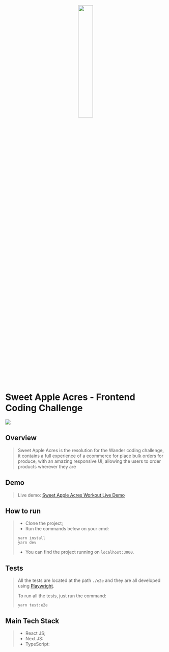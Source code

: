 <div align="center">
    <img src="https://i.imgur.com/Fgytau3.png" width="30%" height="30%"/>
</div>

# Sweet Apple Acres - Frontend Coding Challenge

![](https://i.imgur.com/kY2ldDa.jpg)


## Overview
> Sweet Apple Acres is the resolution for the Wander coding challenge, it contains a full experience of a ecommerce for place bulk orders for produce, with an amazing responsive UI, allowing the users to order products wherever they are

## Demo
> Live demo:
> [Sweet Apple Acres Workout Live Demo](https://sweet-apple-acres.vercel.app/)

## How to run

> * Clone the project;
> * Run the commands below on your cmd:
> ```
> yarn install
> yarn dev
> ```
> * You can find the project running on `localhost:3000`.


## Tests

> All the tests are located at the path `./e2e` and they are all developed using [Playwright](https://playwright.dev/).
>
> To run all the tests, just run the command:
> ```
> yarn test:e2e
> ```

## Main Tech Stack

> * React JS;
> * Next JS:
> * TypeScript:
